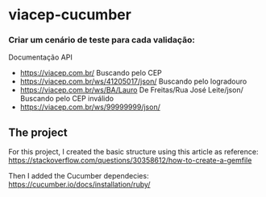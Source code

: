 # viacep-cucumber

### Criar um cenário de teste para cada validação:
Documentação API
- https://viacep.com.br/
Buscando pelo CEP
- https://viacep.com.br/ws/41205017/json/
Buscando pelo logradouro
- https://viacep.com.br/ws/BA/Lauro De Freitas/Rua José Leite/json/
Buscando pelo CEP inválido
- https://viacep.com.br/ws/99999999/json/

## The project
For this project, I created the basic structure using this article as reference: https://stackoverflow.com/questions/30358612/how-to-create-a-gemfile

Then I added the Cucumber dependecies: https://cucumber.io/docs/installation/ruby/
